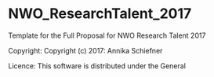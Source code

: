 # NWO_ResearchTalent_2017
Template for the Full Proposal for NWO Research Talent 2017

Copyright: 
Copyright (c) 2017: Annika Schiefner

Licence: 
This software is distributed under the General 
